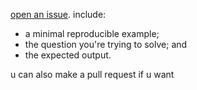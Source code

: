 [open an issue](https://github.com/Mcnuget5/ENG-M-401/issues). include:
<ul>
<li>a minimal reproducible example;
<li>the question you're trying to solve; and
<li>the expected output.
</ul>

u can also make a pull request if u want